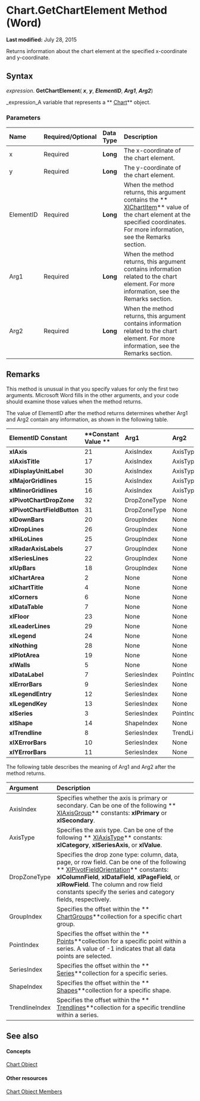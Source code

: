 
# Chart.GetChartElement Method (Word)

 **Last modified:** July 28, 2015

Returns information about the chart element at the specified x-coordinate and y-coordinate. 

## Syntax

 _expression_. **GetChartElement**( **_x_**,  **_y_**,  **_ElementID_**,  **_Arg1_**,  **_Arg2_**)

 _expression_A variable that represents a  ** [Chart](366a825e-0daf-dbb7-b6f2-e7ce1a5ee2ef.md)** object.


### Parameters



|**Name**|**Required/Optional**|**Data Type**|**Description**|
|:-----|:-----|:-----|:-----|
|x|Required| **Long**|The x-coordinate of the chart element.|
|y|Required| **Long**|The y-coordinate of the chart element.|
|ElementID|Required| **Long**|When the method returns, this argument contains the  ** [XlChartItem](66a4e750-6edf-18e9-ba02-72913796954b.md)** value of the chart element at the specified coordinates. For more information, see the Remarks section.|
|Arg1|Required| **Long**|When the method returns, this argument contains information related to the chart element. For more information, see the Remarks section.|
|Arg2|Required| **Long**|When the method returns, this argument contains information related to the chart element. For more information, see the Remarks section.|

## Remarks

This method is unusual in that you specify values for only the first two arguments. Microsoft Word fills in the other arguments, and your code should examine those values when the method returns.

The value of ElementID after the method returns determines whether Arg1 and Arg2 contain any information, as shown in the following table.



|**ElementID Constant**|**Constant Value **|**Arg1**|**Arg2**|
|:-----|:-----|:-----|:-----|
| **xlAxis**|21|AxisIndex|AxisType|
| **xlAxisTitle**|17|AxisIndex|AxisType|
| **xlDisplayUnitLabel**|30|AxisIndex|AxisType|
| **xlMajorGridlines**|15|AxisIndex|AxisType|
| **xlMinorGridlines**|16|AxisIndex|AxisType|
| **xlPivotChartDropZone**|32|DropZoneType|None|
| **xlPivotChartFieldButton**|31|DropZoneType|None|
| **xlDownBars**|20|GroupIndex|None|
| **xlDropLines**|26|GroupIndex|None|
| **xlHiLoLines**|25|GroupIndex|None|
| **xlRadarAxisLabels**|27|GroupIndex|None|
| **xlSeriesLines**|22|GroupIndex|None|
| **xlUpBars**|18|GroupIndex|None|
| **xlChartArea**|2|None|None|
| **xlChartTitle**|4|None|None|
| **xlCorners**|6|None|None|
| **xlDataTable**|7|None|None|
| **xlFloor**|23|None|None|
| **xlLeaderLines**|29|None|None|
| **xlLegend**|24|None|None|
| **xlNothing**|28|None|None|
| **xlPlotArea**|19|None|None|
| **xlWalls**|5|None|None|
| **xlDataLabel**|7|SeriesIndex|PointIndex|
| **xlErrorBars**|9|SeriesIndex|None|
| **xlLegendEntry**|12|SeriesIndex|None|
| **xlLegendKey**|13|SeriesIndex|None|
| **xlSeries**|3|SeriesIndex|PointIndex|
| **xlShape**|14|ShapeIndex|None|
| **xlTrendline**|8|SeriesIndex|TrendLineIndex|
| **xlXErrorBars**|10|SeriesIndex|None|
| **xlYErrorBars**|11|SeriesIndex|None|
The following table describes the meaning of Arg1 and Arg2 after the method returns.



|**Argument**|**Description**|
|:-----|:-----|
|AxisIndex|Specifies whether the axis is primary or secondary. Can be one of the following  ** [XlAxisGroup](ed3ff1ce-28de-165d-bbfa-f3d770f32522.md)** constants: **xlPrimary** or **xlSecondary**.|
|AxisType|Specifies the axis type. Can be one of the following  ** [XlAxisType](f02ed77e-8315-f318-ded2-751bc72d19fc.md)** constants: **xlCategory**,  **xlSeriesAxis**, or  **xlValue**.|
|DropZoneType|Specifies the drop zone type: column, data, page, or row field. Can be one of the following  ** [XlPivotFieldOrientation](22557bfb-06e0-b481-691d-79ddd2793e52.md)** constants: **xlColumnField**,  **xlDataField**,  **xlPageField**, or  **xlRowField**. The column and row field constants specify the series and category fields, respectively.|
|GroupIndex|Specifies the offset within the  ** [ChartGroups](37136fbd-8740-c817-9666-993bc5d4c847.md)**collection for a specific chart group.|
|PointIndex|Specifies the offset within the  ** [Points](d0adc45a-7b31-a25e-d96f-f2a098702501.md)**collection for a specific point within a series. A value of -1 indicates that all data points are selected.|
|SeriesIndex|Specifies the offset within the  ** [Series](212c323f-8acb-2ba7-1359-ab0f43268e77.md)**collection for a specific series.|
|ShapeIndex|Specifies the offset within the  ** [Shapes](0907eed3-886e-8e73-0e5e-71f4b37ddd5b.md)**collection for a specific shape.|
|TrendlineIndex|Specifies the offset within the  ** [Trendlines](06c20a75-4afc-03f5-1eec-eee1559d3f52.md)**collection for a specific trendline within a series.|

## See also


#### Concepts


 [Chart Object](366a825e-0daf-dbb7-b6f2-e7ce1a5ee2ef.md)
#### Other resources


 [Chart Object Members](8abcbb92-781d-5a42-f395-526cdb3f754e.md)
